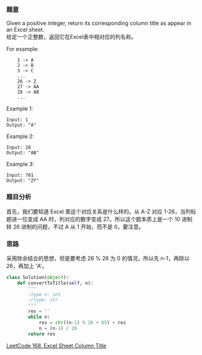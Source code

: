 ### 题意
Given a positive integer, return its corresponding column title as appear in an Excel sheet.  
给定一个正整数，返回它在Excel表中相对应的列名称。

For example:
```
    1 -> A
    2 -> B
    3 -> C
    ...
    26 -> Z
    27 -> AA
    28 -> AB 
    ...
```
Example 1:
```
Input: 1
Output: "A"
```
Example 2:
```
Input: 28
Output: "AB"
```
Example 3:
```
Input: 701
Output: "ZY"
```
### 题目分析
首先，我们要知道 Excel 里这个对应关系是什么样的。从 A-Z 对应 1-26，当列标题进一位变成 AA 时，列对应的数字变成 27。所以这个题本质上是一个 10 进制转 26 进制的问题，不过 A 从 1 开始，而不是 0，要注意。

### 思路
采用除余结合的思想，但是要考虑 26 % 26 为 0 的情况，所以先 n-1，再除以 26，再加上 'A'。
```python
class Solution(object):
    def convertToTitle(self, n):
        """
        :type n: int
        :rtype: str
        """
        res = ''
        while n:
            res = chr((n-1) % 26 + 65) + res
            n = (n-1) / 26
        return res
```
[LeetCode 168. Excel Sheet Column Title](https://leetcode.com/problems/excel-sheet-column-title/description/)
